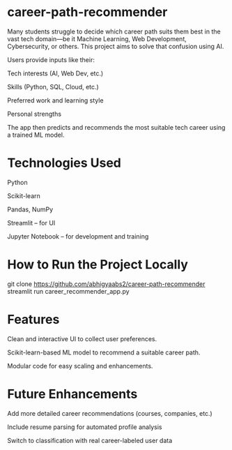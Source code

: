 # career-path-recommender
Many students struggle to decide which career path suits them best in the vast tech domain—be it Machine Learning, Web Development, Cybersecurity, or others. This project aims to solve that confusion using AI.

Users provide inputs like their:

Tech interests (AI, Web Dev, etc.)

Skills (Python, SQL, Cloud, etc.)

Preferred work and learning style

Personal strengths

The app then predicts and recommends the most suitable tech career using a trained ML model.

# Technologies Used
Python

Scikit-learn

Pandas, NumPy

Streamlit – for UI

Jupyter Notebook – for development and training

# How to Run the Project Locally
git clone https://github.com/abhigyaabs2/career-path-recommender
streamlit run career_recommender_app.py

# Features
Clean and interactive UI to collect user preferences.

Scikit-learn-based ML model to recommend a suitable career path.

Modular code for easy scaling and enhancements.

# Future Enhancements
Add more detailed career recommendations (courses, companies, etc.)

Include resume parsing for automated profile analysis

Switch to classification with real career-labeled user data
